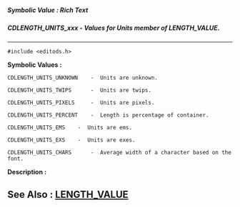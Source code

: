 ##### Symbolic Value : Rich Text
##### CDLENGTH_UNITS_xxx - Values for Units member of LENGTH_VALUE.
---
```
#include <editods.h>
```

**Symbolic Values :**

	CDLENGTH_UNITS_UNKNOWN	  -  Units are unknown.

	CDLENGTH_UNITS_TWIPS	  -  Units are twips.

	CDLENGTH_UNITS_PIXELS	  -  Units are pixels.

	CDLENGTH_UNITS_PERCENT	  -  Length is percentage of container.

	CDLENGTH_UNITS_EMS	  -  Units are ems.

	CDLENGTH_UNITS_EXS	  -  Units are exes.

	CDLENGTH_UNITS_CHARS	  -  Average width of a character based on the font.


**Description :**




**See Also :**
[LENGTH_VALUE](/domino-c-api-docs/reference/Data/LENGTH_VALUE)
---
